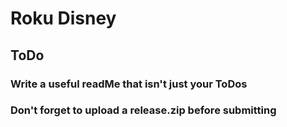 # Roku Disney
## ToDo
### Write a useful readMe that isn't just your ToDos
### Don't forget to upload a release.zip before submitting